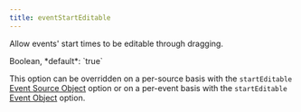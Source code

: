 ```yaml
---
title: eventStartEditable
---
```


Allow events' start times to be editable through dragging.

<div class='spec' markdown='1'>
Boolean, *default*: `true`
</div>

This option can be overridden on a per-source basis with the `startEditable` [Event Source Object](event-source-object) option or on a per-event basis with the `startEditable` [Event Object](event-object) option.
